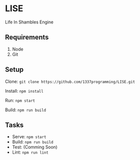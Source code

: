 # LISE
Life In Shambles Engine

## Requirements
1. Node
2. Git


## Setup 
Clone:
`git clone https://github.com/1337programming/LISE.git`

Install:
`npm install`

Run:
`npm start`

Build:
`npm run build`

## Tasks

- Serve: `npm start`
- Build: `npm run build`
- Test: (Comming Soon)
- Lint: `npm run lint`

